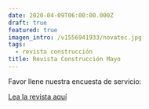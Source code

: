 ```yaml
---
date: 2020-04-09T06:00:00.000Z
draft: true
featured: true
imagen_intro: /v1556941933/novatec.jpg
tags:
  - revista construcción
title: Revista Construcción Mayo
---
```

Favor llene nuestra encuesta de servicio:

[Lea la revista aquí](https://forms.gle/tFseZyo8fjM9tbkA8 "Encuesta de servicio")